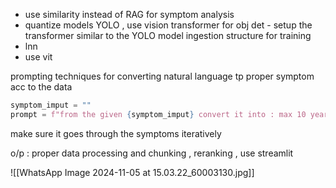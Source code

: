 - use similarity instead of RAG for symptom analysis
- quantize models YOLO , use vision transformer for obj det - setup the transformer similar to the YOLO model ingestion structure for training
- lnn
- use vit


prompting techniques for converting natural language tp proper symptom acc to the data 

``` python
symptom_imput = ""
prompt = f"from the given {symptom_imput} convert it into : max 10 year "
```
make sure it goes through the symptoms iteratively



o/p : proper data processing and chunking , reranking , use streamlit

![[WhatsApp Image 2024-11-05 at 15.03.22_60003130.jpg]]

